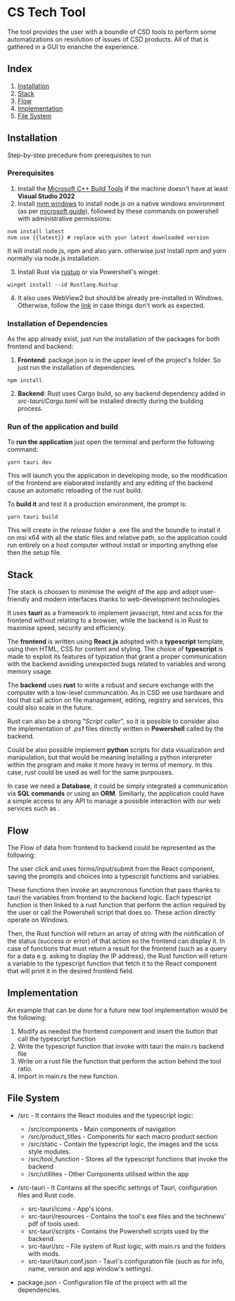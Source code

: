 # CS Tech Tool

The tool provides the user with a boundle of CSD tools to perform some automatizations on resolution of issues of CSD products. All of that is gathered in a GUI to enanche the experience.

## Index

1. [Installation](#installation)
2. [Stack](#stack)
3. [Flow](#flow)
4. [Implementation](#implementation)
5. [File System](#file-system)

## Installation

Step-by-step precedure from prerequisites to run

### Prerequisites

1. Install the [Microsoft C++ Build Tools](https://visualstudio.microsoft.com/visual-cpp-build-tools/) if the machine doesn't have at least **Visual Studio 2022**
2. Install [nvm windows](https://github.com/coreybutler/nvm-windows/releases) to install node.js on a native windows environment (as per [microsoft guide](https://learn.microsoft.com/en-us/windows/dev-environment/javascript/nodejs-on-windows)), followed by these commands on powershell with administrative permissions:

```
nvm install latest
nvm use {{latest}} # replace with your latest downloaded version
```
It will install node.js, npm and also yarn.
otherwise just install *npm* and *yarn* normally via node.js installation.

3. Install Rust via [rustup](https://www.rust-lang.org/tools/install) or via Powershell's winget:

```
winget install --id Rustlang.Rustup
```

4. It also uses WebView2 but should be already pre-installed in Windows. Otherwise, follow the [link](https://developer.microsoft.com/en-us/microsoft-edge/webview2/#download-section) in case things don't work as expected.


### Installation of Dependencies

As the app already exist, just run the installation of the packages for both frontend and backend:

1. **Frontend**: package.json is in the upper level of the project's folder. So just run the installation of dependencies.

```
npm install
```

2. **Backend**: Rust uses Cargo build, so any backend dependency added in *src-tauri/Cargo.toml* will be installed directly during the building process.

### Run of the application and build

To **run the application** just open the terminal and perform the following command:

```
yarn tauri dev
```

This will launch you the application in developing mode, so the modification of the frontend are elaborated instantly and any editing of the backend cause an automatic reloading of the rust build.

To **build it** and test it a production environment, the prompt is:

```
yarn tauri build
```

This will create in the *release* folder a .exe file and the boundle to install it on msi x64 with all the static files and relative path, so the application could run entirely on a host computer without install or importing anything else then the setup file.

## Stack

The stack is choosen to minimise the weight of the app and adopt user-friendly and modern interfaces thanks to web-development technologies. 

It uses **tauri** as a framework to implement javascript, html and scss for the frontend without relating to a browser, while the backend is in Rust to maximise speed, security and efficiency.

The **frontend** is written using **React.js** adopted with a **typescript** template, using then HTML, CSS for content and styling. The choice of **typescript** is made to exploit its features of typization that grant a proper communication with the backend avoiding unexpected bugs related to variables and wrong memory usage.

The **backend** uses **rust** to write a robust and secure exchange with the computer with a low-level communcation. As in CSD we use hardware and tool that call action on file management, editing, registry and services, this could also scale in the future.

Rust can also be a strong "*Script caller*", so it is possible to consider also the implementation of *.ps1* files directly written in **Powershell** called by the backend.

Could be also possible implement **python** scripts for data visualization and manipulation, but that would be meaning installing a python interpreter within the program and make it more heavy in terms of memory. In this case, rust could be used as well for the same purpouses.

In case we need a **Database**, it could be simply integrated a communication via **SQL commands** or using an **ORM**. Similiarly, the application could have a simple access to any API to manage a possible interaction with our web services such as .

## Flow

The Flow of data from frontend to backend could be represented as the following:

The user click and uses forms/input/submit from the React component, saving the prompts and choices into a typescript functions and variables. 

These functions then invoke an asyncronous function that pass thanks to tauri the variables from frontend to the backend logic. Each typescript function is then linked to a rust function that perform the action required by the user or call the Powershell script that does so. These action directly operate on Windows. 

Then, the Rust function will return an array of string with the notification of the status (success or error) of that action so the frontend can display it. In case of functions that must return a result for the frontend (such as a query for a data e.g. asking to display the IP address), the Rust function will return a variable to the typescript function that fetch it to the React component that will print it in the desired frontend field.

## Implementation

An example that can be done for a future new tool implementation would be the following:

1. Modify as needed the frontend component and insert the button that call the typescript function
2. Write the typescript function that invoke with tauri the main.rs backend file
3. Write on a rust file the function that perform the action behind the tool ratio.
4. Import in main.rs the new function.

## File System

- /src - It contains the React modules and the typescript logic:
    - /src/components - Main components of navigation
    - /src/product_titles - Components for each macro product section
    - /src/static - Contain the typescript logic, the images and the scss style modules.
    - /src/tool_function - Stores all the typescript functions that invoke the backend
    - /src/utilities - Other Components utilised within the app

- /src-tauri - It Contains all the specific settings of Tauri, configuration files and Rust code.
    - src-tauri/icons - App's icons.
    - src-tauri/resources - Contains the tool's exe files and the technews' pdf of tools used.
    - src-tauri/scripts - Contains the Powershell scripts used by the backend.
    - src-tauri/src - File system of Rust logic, with main.rs and the folders with mods.
    - src-tauri/tauri.conf.json - Tauri's configuration file (such as for info, name, version and app window's settings).

- package.json - Configuration file of the project with all the dependencies.